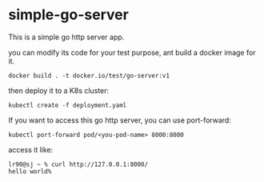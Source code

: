 # simple-go-server

This is a simple go http server app.

you can modify its code for your test purpose, ant build a docker image for it.
```shell
docker build . -t docker.io/test/go-server:v1
```

then deploy it to a K8s cluster:
```shell
kubectl create -f deployment.yaml
```

If you want to access this go http server, you can use port-forward:
```shell
kubectl port-forward pod/<you-pod-name> 8000:8000
```

access it like:
```shell
lr90@sj ~ % curl http://127.0.0.1:8000/
hello world%
```
